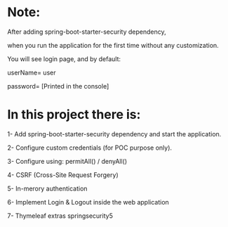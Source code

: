 # Note:
   
   After adding spring-boot-starter-security dependency,
   
   when you run the application for the first time without any customization.
   
   You will see login page, and by default:
   
   userName= user
   
   password= [Printed in the console]

# In this project there is:

   1- Add spring-boot-starter-security dependency and start the application.
   
   2- Configure custom credentials (for POC purpose only).
   
   3- Configure using: permitAll() / denyAll()
   
   4- CSRF (Cross-Site Request Forgery)
   
   5- In-merory authentication
   
   6- Implement Login & Logout inside the web application
   
   7- Thymeleaf extras springsecurity5